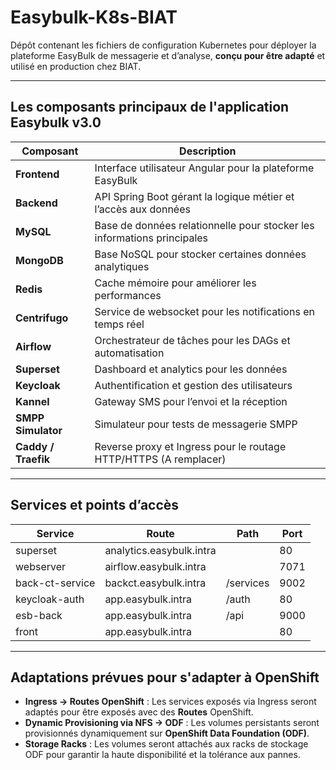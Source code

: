 # Easybulk-K8s-BIAT

Dépôt contenant les fichiers de configuration Kubernetes pour déployer la plateforme EasyBulk de messagerie et d’analyse, **conçu pour être adapté** et utilisé en production chez BIAT.

---
## Les composants principaux de l'application Easybulk v3.0

| Composant           | Description                                                             |
| ------------------- | ----------------------------------------------------------------------- |
| **Frontend**        | Interface utilisateur Angular pour la plateforme EasyBulk               |
| **Backend**         | API Spring Boot gérant la logique métier et l’accès aux données         |
| **MySQL**           | Base de données relationnelle pour stocker les informations principales |
| **MongoDB**         | Base NoSQL pour stocker certaines données analytiques                   |
| **Redis**           | Cache mémoire pour améliorer les performances                           |
| **Centrifugo**      | Service de websocket pour les notifications en temps réel               |
| **Airflow**         | Orchestrateur de tâches pour les DAGs et automatisation                 |
| **Superset**        | Dashboard et analytics pour les données                                 |
| **Keycloak**        | Authentification et gestion des utilisateurs                            |
| **Kannel**          | Gateway SMS pour l’envoi et la réception                                |
| **SMPP Simulator**  | Simulateur pour tests de messagerie SMPP                                |
| **Caddy / Traefik** | Reverse proxy et Ingress pour le routage HTTP/HTTPS (A remplacer)       |

---
## Services et points d’accès

| Service | Route | Path | Port |
|---------|-------|------|------|
| superset | analytics.easybulk.intra |  | 80 |
| webserver | airflow.easybulk.intra |  | 7071 |
| back-ct-service | backct.easybulk.intra | /services | 9002 |
| keycloak-auth | app.easybulk.intra | /auth | 80 |
| esb-back | app.easybulk.intra | /api | 9000 |
| front | app.easybulk.intra |  | 80 |
---
## Adaptations prévues pour s'adapter à OpenShift

- **Ingress → Routes OpenShift** : Les services exposés via Ingress seront adaptés pour être exposés avec des **Routes** OpenShift.  
- **Dynamic Provisioning via NFS → ODF** : Les volumes persistants seront provisionnés dynamiquement sur **OpenShift Data Foundation (ODF)**.  
- **Storage Racks** : Les volumes seront attachés aux racks de stockage ODF pour garantir la haute disponibilité et la tolérance aux pannes.
